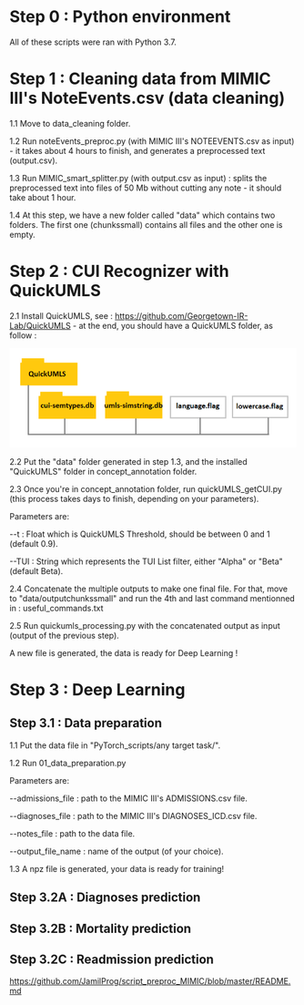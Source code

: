 # Step 0 : Python environment
All of these scripts were ran with Python 3.7.

# Step 1 : Cleaning data from MIMIC III's NoteEvents.csv (data cleaning)
1.1 Move to data_cleaning folder.

1.2 Run noteEvents_preproc.py (with MIMIC III's NOTEEVENTS.csv as input) - it takes about 4 hours to finish, and generates a preprocessed text (output.csv).

1.3 Run MIMIC_smart_splitter.py (with output.csv as input) : splits the preprocessed text into files of 50 Mb without cutting any note - it should take about 1 hour.

1.4 At this step, we have a new folder called "data" which contains two folders. The first one (chunkssmall) contains all files and the other one is empty.

# Step 2 : CUI Recognizer with QuickUMLS 

2.1 Install QuickUMLS, see : https://github.com/Georgetown-IR-Lab/QuickUMLS - at the end, you should have a QuickUMLS folder, as follow :

![Alt text](miscellaneous/QU_repo.png?raw=true "QuickUMLS Repository tree structure")

2.2 Put the "data" folder generated in step 1.3, and the installed "QuickUMLS" folder in concept_annotation folder.

2.3 Once you're in concept_annotation folder, run quickUMLS_getCUI.py (this process takes days to finish, depending on your parameters).

Parameters are:

--t : Float which is QuickUMLS Threshold, should be between 0 and 1 (default 0.9).

--TUI : String which represents the TUI List filter, either "Alpha" or "Beta" (default Beta).

2.4 Concatenate the multiple outputs to make one final file. For that, move to "data/outputchunkssmall" and run the 4th and last command mentionned in : useful_commands.txt

2.5 Run quickumls_processing.py with the concatenated output as input (output of the previous step).

A new file is generated, the data is ready for Deep Learning !

# Step 3 : Deep Learning

## Step 3.1 : Data preparation

1.1 Put the data file in "PyTorch_scripts/any target task/".

1.2 Run 01_data_preparation.py

Parameters are:

--admissions_file : path to the MIMIC III's ADMISSIONS.csv file.

--diagnoses_file : path to the MIMIC III's DIAGNOSES_ICD.csv file.

--notes_file : path to the data file.

--output_file_name : name of the output (of your choice).

1.3 A npz file is generated, your data is ready for training!

## Step 3.2A : Diagnoses prediction

## Step 3.2B : Mortality prediction

## Step 3.2C : Readmission prediction

https://github.com/JamilProg/script_preproc_MIMIC/blob/master/README.md
